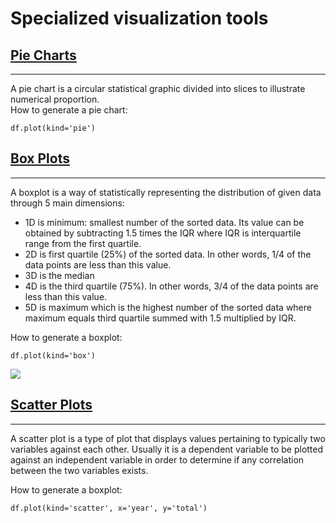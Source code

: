 # Specialized visualization tools


## [Pie Charts](https://learning.edx.org/course/course-v1:IBM+DV0101EN+1T2021/block-v1:IBM+DV0101EN+1T2021+type@sequential+block@155e435d066a4a22a2c7a2994308e709/block-v1:IBM+DV0101EN+1T2021+type@vertical+block@d88b0f7488fe4b0b99d06d7d4c2f43c3)
------

A pie chart is a circular statistical graphic divided into slices to illustrate numerical proportion.  
How to generate a pie chart:  
```
df.plot(kind='pie')
```


## [Box Plots](https://learning.edx.org/course/course-v1:IBM+DV0101EN+1T2021/block-v1:IBM+DV0101EN+1T2021+type@sequential+block@d0cea537238c47a0ac4835e1463a3c7d/block-v1:IBM+DV0101EN+1T2021+type@vertical+block@f40e5aa8a6f74e80a69d8e56d19a7239)
--------

A boxplot is a way of statistically representing the distribution of given data through 5 main dimensions:
- 1D is minimum: smallest number of the sorted data. Its value can be obtained by subtracting 1.5 times the IQR where IQR is interquartile range
from the first quartile.
- 2D is first quartile (25%) of the sorted data. In other words, 1/4 of the data points are less than this value.
- 3D is the median
- 4D is the third quartile (75%). In other words, 3/4 of the data points are less than this value.
- 5D is maximum which is the highest number of the sorted data where
maximum equals third quartile summed with 1.5 multiplied by IQR.

How to generate a boxplot:  
```
df.plot(kind='box')
```

![](https://github.com/nereacal/python-data-science/blob/main/visualizing-data/images/boxplots.jpeg)


## [Scatter Plots](https://learning.edx.org/course/course-v1:IBM+DV0101EN+1T2021/block-v1:IBM+DV0101EN+1T2021+type@sequential+block@8f960392dacc48bebb8230b9efad3f8b/block-v1:IBM+DV0101EN+1T2021+type@vertical+block@082bdf544064463fb862d141807ee4a3)
----
A scatter plot is a type of plot that displays values pertaining to
typically two variables against each other. Usually it is a dependent variable
to be plotted against an independent variable in order to determine if any
correlation between the two variables exists.

How to generate a boxplot:  
```
df.plot(kind='scatter', x='year', y='total')
```